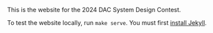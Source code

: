 This is the website for the 2024 DAC System Design Contest.

To test the website locally, run `make serve`.  You must first [install Jekyll](https://jekyllrb.com/docs/installation/). 
